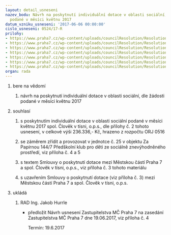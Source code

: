 ```yaml
---
layout: detail_usneseni
nazev_bodu: Návrh na poskytnutí individuální dotace v oblasti sociální, dle žádosti
  podané v měsíci květnu 2017
datum_vzniku_usneseni: '2017-06-06 00:00:00'
cislo_usneseni: 0524/17-R
prilohy:
- https://www.praha7.cz/wp-content/uploads/councilResolution/Resolutions/29133/export/duvodovazprava_individualnidotace_CVT~210369.docx
- https://www.praha7.cz/wp-content/uploads/councilResolution/Resolutions/29133/export/Tabulka_individualnidotace_0517~210368.xls
- https://www.praha7.cz/wp-content/uploads/councilResolution/Resolutions/29133/export/Smlouvaoposkytnutiindividualnidotace_nad50tisKc~210367.doc
- https://www.praha7.cz/wp-content/uploads/councilResolution/Resolutions/29133/export/NavrhZMC_CVT~210366.pdf
- https://www.praha7.cz/wp-content/uploads/councilResolution/Resolutions/29133/export/Zadostoposkytnutiindividualnidotace_CVT_elpodpis~210365.pdf
- https://www.praha7.cz/wp-content/uploads/councilResolution/Resolutions/29133/export/Polozkovyrozpocet_individalnidotace_CVT_elpodpis~210364.pdf
- https://www.praha7.cz/wp-content/uploads/councilResolution/Resolutions/29133/export/export~295933.pdf
organ: rada
---
```

<ol class="urzList_view" id="urzList">
<li id="" class="urzClass1"><span name="1">bere na vědomí</span>
<ol class="urzOlClass">
<li id="" class="urzClass2" style="TEXT-ALIGN: left"><span><p>návrh na poskytnutí individuální dotace v oblasti sociální, dle žádosti podané v měsíci květnu 2017</p></span></li></ol></li>
<li id="" class="urzClass1"><span name="26">souhlasí</span>
<ol class="urzOlClass">
<li id="" class="urzClass2" style="TEXT-ALIGN: left"><span><p>s poskytnutím individuální dotace v oblasti sociální podané v měsíci květnu 2017 spol. Člověk v tísni, o.p.s., dle přílohy č. 2 tohoto usnesení, v celkové výši 236.336,- Kč, hrazeno z rozpočtu ORJ 0516</p></span></li>
<li id="" class="urzClass2" style="TEXT-ALIGN: left"><span><p>se záměrem zřídit a provozovat v jednotce č. 25 v objektu Za Papírnou 144/7 Předškolní klub pro děti ze sociálně znevýhodněného prostředí, viz příloha č. 4 a 5</p></span></li>
<li id="" class="urzClass2" style="TEXT-ALIGN: left"><span><p>s textem Smlouvy o poskytnutí dotace mezi Městskou částí Praha 7 a spol. Člověk v tísni, o.p.s., viz příloha č. 3 tohoto materiálu</p></span></li>
<li id="" class="urzClass2" style="TEXT-ALIGN: left"><span><p>s uzavřením Smlouvy o poskytnutí dotace (viz příloha č. 3) mezi Městskou částí Praha 7 a spol. Člověk v tísni, o.p.s.<br></p></span></li></ol></li><li class="urzClass1" id="urzUkoly"><span name="1">ukládá</span><ol class="urzOlClass"><li class="urzClass2"><span><p>RAD Ing. Jakob Hurrle</p></span><ul class="urzUlClass"><li class="urzClass3"><span><p>předložit Návrh usnesení Zastupitelstva MČ Praha 7 na zasedání Zastupitelstva MČ Praha 7 dne 19.06.2017, viz příloha č. 4</p></span><span class="urzUkolTermin">  Termín:&nbsp;19.6.2017</span></li></ul></li></ol></li>
</ol>